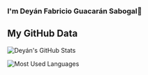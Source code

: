 ### I'm Deyán Fabricio Guacarán Sabogal🦇

## My GitHub Data

![Deyán's GitHub Stats](https://github-readme-stats.vercel.app/api?username=deyanfgsdev&theme=tokyonight&show_icons=true&include_all_commits=true)

![Most Used Languages](https://github-readme-stats.vercel.app/api/top-langs/?username=deyanfgsdev&layout=compact&theme=algolia)

